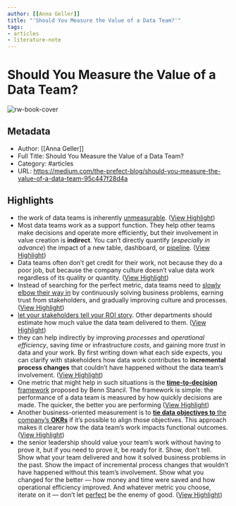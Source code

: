 ```yaml
---
author: [[Anna Geller]]
title: "'Should You Measure the Value of a Data Team?'"
tags: 
- articles
- literature-note
---
```

# Should You Measure the Value of a Data Team?

![rw-book-cover](https://miro.medium.com/max/1030/1*ZHv9ptUWuCMMPljdoMAhSQ.png)

## Metadata
- Author: [[Anna Geller]]
- Full Title: Should You Measure the Value of a Data Team?
- Category: #articles
- URL: https://medium.com/the-prefect-blog/should-you-measure-the-value-of-a-data-team-95c447f28d4a

## Highlights
- the work of data teams is inherently [unmeasurable](https://benn.substack.com/p/chasing-ghosts). ([View Highlight](https://read.readwise.io/read/01gre6ewbgbdnn59b3jsj6qega))
- Most data teams work as a support function. They help other teams make decisions and operate more efficiently, but their involvement in value creation is **indirect**. You can’t directly quantify (*especially in advance*) the impact of a new table, dashboard, or [pipeline](https://docs.prefect.io/concepts/flows/). ([View Highlight](https://read.readwise.io/read/01gre6fxksdxtxjc3h7wnmspnk))
- Data teams often don’t get credit for their work, not because they do a poor job, but because the company culture doesn’t value data work regardless of its quality or quantity. ([View Highlight](https://read.readwise.io/read/01gre6gd154nfx670b96axrv8s))
- Instead of searching for the perfect metric, data teams need to [slowly elbow their way in](https://wrongbutuseful.substack.com/p/elbows-of-data) by continuously solving business problems, earning trust from stakeholders, and gradually improving culture and processes. ([View Highlight](https://read.readwise.io/read/01gre6gxg0xh2gv5ywheeckrk2))
- [let your stakeholders tell your ROI story](https://hex.tech/blog/data-team-roi/). Other departments should estimate how much value the data team delivered to them. ([View Highlight](https://read.readwise.io/read/01gre6kz6hjcyerg4azpszb127))
- they can help indirectly by improving *processes* and *operational efficiency*, saving *time* or infrastructure *costs*, and gaining more *trust* in data and your work. By first writing down what each side expects, you can clarify with stakeholders how data work contributes to **incremental process changes** that couldn’t have happened without the data team’s involvement. ([View Highlight](https://read.readwise.io/read/01gre6wdsrg4st52wmzevpptct))
- One metric that might help in such situations is the [**time-to-decision** framework](https://benn.substack.com/p/method-for-measuring-analytical-work) proposed by Benn Stancil. The framework is simple: the performance of a data team is measured by how quickly decisions are made. The quicker, the better you are performing ([View Highlight](https://read.readwise.io/read/01gre6prd5xxyqd4td6jtj85gq))
- Another business-oriented measurement is to [**tie data objectives to** the company’s **OKRs**](https://hex.tech/blog/data-team-roi/) if it’s possible to align those objectives. This approach makes it clearer how the data team’s work impacts functional outcomes. ([View Highlight](https://read.readwise.io/read/01gre6qqje2k81tj3m3ab5q1gz))
- the senior leadership should value your team’s work without having to prove it, but if you need to prove it, be ready for it. Show, don’t tell. Show what your team delivered and how it solved business problems in the past. Show the impact of incremental process changes that wouldn’t have happened without this team’s involvement. Show what you changed for the better — how money and time were saved and how operational efficiency improved. And whatever metric you choose, iterate on it — don’t let [perfect](http://prefect.io/) be the enemy of good. ([View Highlight](https://read.readwise.io/read/01gre6xy9g35y6cecwn54z08xx))
